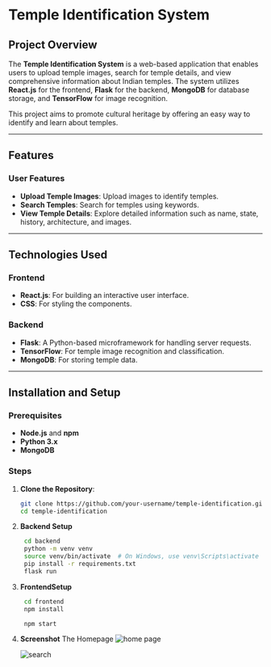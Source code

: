 # Temple Identification System

## Project Overview  
The **Temple Identification System** is a web-based application that enables users to upload temple images, search for temple details, and view comprehensive information about Indian temples. The system utilizes **React.js** for the frontend, **Flask** for the backend, **MongoDB** for database storage, and **TensorFlow** for image recognition.  

This project aims to promote cultural heritage by offering an easy way to identify and learn about temples.

---

## Features  
### User Features  
- **Upload Temple Images**: Upload images to identify temples.  
- **Search Temples**: Search for temples using keywords.  
- **View Temple Details**: Explore detailed information such as name, state, history, architecture, and images.

---

## Technologies Used  
### Frontend  
- **React.js**: For building an interactive user interface.  
- **CSS**: For styling the components.

### Backend  
- **Flask**: A Python-based microframework for handling server requests.  
- **TensorFlow**: For temple image recognition and classification.  
- **MongoDB**: For storing temple data.

---

## Installation and Setup  
### Prerequisites  
- **Node.js** and **npm**  
- **Python 3.x**  
- **MongoDB**  

### Steps  
1. **Clone the Repository**:  
   ```bash
   git clone https://github.com/your-username/temple-identification.git
   cd temple-identification

2. **Backend Setup**
   ```bash
    cd backend
    python -m venv venv
    source venv/bin/activate  # On Windows, use venv\Scripts\activate
    pip install -r requirements.txt
    flask run

3. **FrontendSetup**
   ```bash
    cd frontend
    npm install

    npm start
4. **Screenshot**
   The Homepage
   ![home page](https://github.com/user-attachments/assets/3dd17a13-9478-4506-acd6-5f397790364c)
   
   ![search](https://github.com/user-attachments/assets/7f906cb4-eb88-4a29-a97c-405b6fc159e9)

